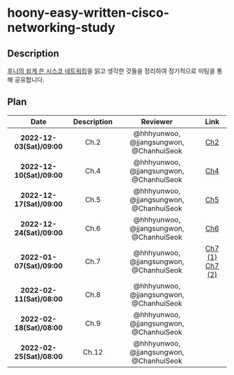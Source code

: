# **hoony-easy-written-cisco-networking-study**

## Description

[후니의 쉽게 쓴 시스코 네트워킹](http://www.yes24.com/Product/Goods/89520426?pid=123487&cosemkid=go15662050284987182&gclid=Cj0KCQiA-JacBhC0ARIsAIxybyPyDK8BklZr200ul93IjkmvxgZhqYCJZnaTSLpS6oetkZ4k1JU2A4QaArRqEALw_wcB)을 읽고 생각한 것들을 정리하여 정기적으로 미팅을 통해 공유합니다.

## Plan

|           Date            |     Description     |                Reviewer                 |                                                                                     Link                                                                                     |
| :-----------------------: | :-----------------: | :-------------------------------------: | :--------------------------------------------------------------------------------------------------------------------------------------------------------------------------: |
| **2022-12-03(Sat)/09:00** |  Ch.2   | @hhhyunwoo, @jjangsungwon, @ChanhuiSeok | [Ch2](https://github.com/WhiteKow/hoony-easy-written-cisco-networking-study/issues/1) |
| **2022-12-10(Sat)/09:00** |  Ch.4   | @hhhyunwoo, @jjangsungwon, @ChanhuiSeok | [Ch4](https://github.com/WhiteKow/hoony-easy-written-cisco-networking-study/issues/2) ||
| **2022-12-17(Sat)/09:00** |  Ch.5   | @hhhyunwoo, @jjangsungwon, @ChanhuiSeok | [Ch5](https://github.com/WhiteKow/hoony-easy-written-cisco-networking-study/issues/3) |
| **2022-12-24(Sat)/09:00** |  Ch.6   | @hhhyunwoo, @jjangsungwon, @ChanhuiSeok | [Ch6](https://github.com/WhiteKow/hoony-easy-written-cisco-networking-study/issues/4)|
| **2022-01-07(Sat)/09:00** |  Ch.7   | @hhhyunwoo, @jjangsungwon, @ChanhuiSeok | [Ch7 (1)](https://github.com/WhiteKow/hoony-easy-written-cisco-networking-study/issues/5)  [Ch7 (2)](https://github.com/WhiteKow/hoony-easy-written-cisco-networking-study/issues/6)|
| **2022-02-11(Sat)/08:00** |  Ch.8   | @hhhyunwoo, @jjangsungwon, @ChanhuiSeok | |
| **2022-02-18(Sat)/08:00** |  Ch.9   | @hhhyunwoo, @jjangsungwon, @ChanhuiSeok | |
| **2022-02-25(Sat)/08:00** |  Ch.12   | @hhhyunwoo, @jjangsungwon, @ChanhuiSeok | |
